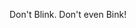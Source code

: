 Don't Blink. Don't even Bink!
<!---
phoenixman1000/phoenixman1000 is a ✨ special ✨ repository because its `README.md` (this file) appears on your GitHub profile.
You can click the Preview link to take a look at your changes.
--->
